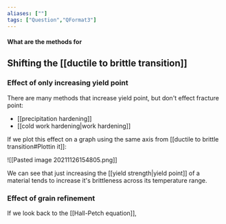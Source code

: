 ```yaml
---
aliases: [""]
tags: ["Question","QFormat3"]
---
```


#### What are the methods for
## Shifting the [[ductile to brittle transition]]

### Effect of only increasing yield point
There are many methods that increase yield point, but don't effect fracture point:
- [[precipitation hardening]]
- [[cold work hardening|work hardening]]

If we plot this effect on a graph using the same axis from [[ductile to brittle transition#Plottin it]]:

![[Pasted image 20211126154805.png]]

We can see that just increasing the [[yield strength|yield point]] of a material tends to increase it's brittleness across its temperature range.

### Effect of grain refinement
If we look back to the [[Hall-Petch equation]], 
